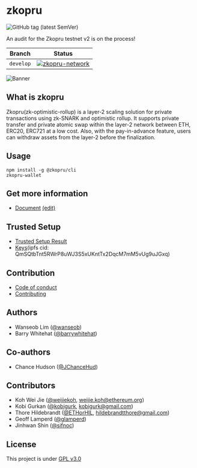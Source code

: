 # zkopru

![GitHub tag (latest SemVer)](https://img.shields.io/github/v/tag/zkopru-network/zkopru)

An audit for the Zkopru testnet v2 is on the process!

| Branch    | Status                                                                                                                                                         |
| --------- | -------------------------------------------------------------------------------------------------------------------------------------------------------------- |
| `develop` | [![zkopru-network](https://circleci.com/gh/zkopru-network/zkopru/tree/develop.svg?style=svg)](https://app.circleci.com/pipelines/github/zkopru-network/zkopru) |

![Banner](https://docs.google.com/drawings/d/e/2PACX-1vRwGTvmJAbNBZCK5syubcrWZgYc3wuK9cHZScbc5lgyLbBYsx42Xzo60unw4-oLlPg_-nwXxaE3t9c6/pub?w=1280)

## What is zkopru

Zkopru(zk-optimistic-rollup) is a layer-2 scaling solution for private transactions using zk-SNARK and optimistic rollup. It supports private transfer and private atomic swap within the layer-2 network between ETH, ERC20, ERC721 at a low cost. Also, with the pay-in-advance feature, users can withdraw assets from the layer-2 before the finalization.

## Usage

```shell
npm install -g @zkopru/cli
zkopru-wallet
```

## Get more information

<!-- * [Ethresear.ch](https://ethresear.ch) -->

- [Document](https://docs.zkopru.network) [(edit)](https://github.com/wanseob/docs.zkopru.network)

## Trusted Setup

- [Trusted Setup Result](https://storage.googleapis.com/zkopru-mpc-files/index.html)
- [Keys](https://ipfs.io/ipfs/QmSQtbTnt5RWrP8uWJ3S5xUKntTx2DqcM7mM5vUg9uJGxq)(ipfs cid: QmSQtbTnt5RWrP8uWJ3S5xUKntTx2DqcM7mM5vUg9uJGxq)

## Contribution

- [Code of conduct](./CODE_OF_CONDUCT.md)
- [Contributing](./CONTRIBUTING.md)

## Authors

- Wanseob Lim ([@wanseob](https://github.com/wanseob))
- Barry Whitehat ([@barrywhitehat](https://github.com/barrywhitehat))

## Co-authors

- Chance Hudson ([@JChanceHud](https://github.com/jchancehud))

## Contributors

- Koh Wei Jie ([@weijiekoh](https://github.com/weijiekoh), weijie.koh@ethereum.org)
- Kobi Gurkan ([@kobigurk](https://github.com/kobigurk), kobigurk@gmail.com)
- Thore Hildebrandt ([@ETHorHIL](https://github.com/ETHorHIL), hildebrandtthore@gmail.com)
- Geoff Lamperd ([@glamperd](https://github.com/glamperd))
- Jinhwan Shin ([@sifnoc](https://github.com/sifnoc))

## License

This project is under [GPL v3.0](https://github.com/zkopru-network/zkopru/blob/master/LICENSE)
